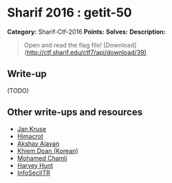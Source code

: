 # Sharif 2016 : getit-50

**Category:** Sharif-Ctf-2016
**Points:**
**Solves:**
**Description:**

> Open and read the flag file! [Download](<http://ctf.sharif.edu/ctf7/api/download/39)>

## Write-up

(TODO)

## Other write-ups and resources

* [Jan Kruse](https://j-kruse.de/2016/12/18/50-getit/)
* [Himacrot](https://github.com/spyoff/ctf-writeup/tree/master/sharifctf-2016/reverse-50)
* [Akshay Ajayan](http://r00tus3r.blogspot.in/2016/12/sharif-ctf-re-challenges.html)
* [Khiem Doan (Korean)](https://youtu.be/Rvhk3T0bYO0)
* [Mohamed Chamli](https://youtu.be/swuXXF-TZyM)
* [Harvey Hunt](https://github.com/HarveyHunt/ctfs/blob/master/2016/sharif/reverse/getit/getit.md)
* [InfoSecIITR](https://github.com/InfoSecIITR/write-ups/tree/master/2016/SharifCTF-2016/rev-50)
